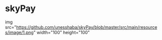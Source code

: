 # skyPay
img src="https://github.com/unesshaba/skyPay/blob/master/src/main/resources/image/1.png" width="100" height="100"
